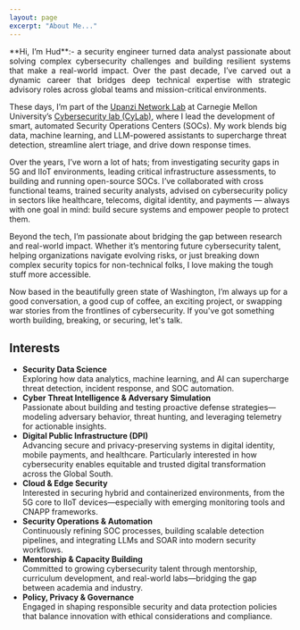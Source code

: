 ```yaml
---
layout: page
excerpt: "About Me..."
---
```

<p>
<div style="text-align: justify">
**Hi, I’m Hud**:- a security engineer turned data analyst passionate about solving complex cybersecurity challenges and building resilient systems that make a real-world impact. Over the past decade, I’ve carved out a dynamic career that bridges deep technical expertise with strategic advisory roles across global teams and mission-critical environments.</div></p>

These days, I’m part of the [Upanzi Network Lab](https://www.africa.engineering.cmu.edu/research/upanzi/index.html) at Carnegie Mellon University’s [Cybersecurity lab (CyLab)](https://www.cylab.cmu.edu/), where I lead the development of smart, automated Security Operations Centers (SOCs). My work blends big data, machine learning, and LLM-powered assistants to supercharge threat detection, streamline alert triage, and drive down response times.

Over the years, I’ve worn a lot of hats; from investigating security gaps in 5G and IIoT environments, leading critical infrastructure assessments, to building and running open-source SOCs. I’ve collaborated with cross functional teams, trained security analysts, advised on cybersecurity policy in sectors like healthcare, telecoms, digital identity, and payments — always with one goal in mind: build secure systems and empower people to protect them.

Beyond the tech, I’m passionate about bridging the gap between research and real-world impact. Whether it’s mentoring future cybersecurity talent, helping organizations navigate evolving risks, or just breaking down complex security topics for non-technical folks, I love making the tough stuff more accessible.

Now based in the beautifully green state of Washington, I’m always up for a good conversation, a good cup of coffee, an exciting project, or swapping war stories from the frontlines of cybersecurity. If you've got something worth building, breaking, or securing, let's talk.

## Interests

- **Security Data Science**  
  Exploring how data analytics, machine learning, and AI can supercharge threat detection, incident response, and SOC automation.
- **Cyber Threat Intelligence & Adversary Simulation**  
  Passionate about building and testing proactive defense strategies—modeling adversary behavior, threat hunting, and leveraging telemetry for actionable insights.
- **Digital Public Infrastructure (DPI)**  
  Advancing secure and privacy-preserving systems in digital identity, mobile payments, and healthcare. Particularly interested in how cybersecurity enables equitable and trusted digital transformation across the Global South.
- **Cloud & Edge Security**  
  Interested in securing hybrid and containerized environments, from the 5G core to IIoT devices—especially with emerging monitoring tools and CNAPP frameworks.
- **Security Operations & Automation**  
  Continuously refining SOC processes, building scalable detection pipelines, and integrating LLMs and SOAR into modern security workflows.
- **Mentorship & Capacity Building**  
  Committed to growing cybersecurity talent through mentorship, curriculum development, and real-world labs—bridging the gap between academia and industry.
- **Policy, Privacy & Governance**  
  Engaged in shaping responsible security and data protection policies that balance innovation with ethical considerations and compliance.
